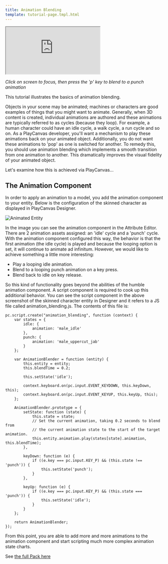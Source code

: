 ```yaml
---
title: Animation Blending
template: tutorial-page.tmpl.html
---
```


<iframe src="http://apps.playcanvas.com/playcanvas/tutorials/animation_blend?overlay=false" ></iframe>

*Click on screen to focus, then press the 'p' key to blend to a punch animation*

This tutorial illustrates the basics of animation blending.

Objects in your scene may be animated; machines or characters are good examples of things that you might want to animate. Generally, when 3D content is created, individual animations are authored and these animations are typically referred to as cycles (because they loop). For example, a human character could have an idle cycle, a walk cycle, a run cycle and so on. As a PlayCanvas developer, you'll want a mechanism to play these animations back on your animated object. Additionally, you do not want these animations to 'pop' as one is switched for another. To remedy this, you should use animation blending which implements a smooth transition from one animation to another. This dramatically improves the visual fidelity of your animated object.

Let's examine how this is achieved via PlayCanvas...

## The Animation Component

In order to apply an animation to a model, you add the animation component to your entity. Below is the configuration of the skinned character as displayed in PlayCanvas Designer.

![Animated Entity](/images/tutorials/animation_blending.png)

In the image you can see the animation component in the Attribute Editor. There are 2 animation assets assigned: an 'idle' cycle and a 'punch' cycle. With the animation component configured this way, the behavior is that the first animation (the idle cycle) is played and because the looping option is set, it will continue to animate ad infinitum. However, we would like to achieve something a little more interesting:

* Play a looping idle animation.
* Blend to a looping punch animation on a key press.
* Blend back to idle on key release.

So this kind of functionality goes beyond the abilities of the humble animation component. A script component is required to cook up this additional behavior. You can see the script component in the above screenshot of the skinned character entity in Designer and it refers to a JS file called animation_blending.js. The contents of this file is:

~~~javascript~~~
pc.script.create("animation_blending", function (context) {
    var states = {
        idle: { 
            animation: 'male_idle' 
        },
        punch: { 
            animation: 'male_uppercut_jab' 
        }
    };

    var AnimationBlender = function (entity) {
        this.entity = entity;
        this.blendTime = 0.2;

        this.setState('idle');

        context.keyboard.on(pc.input.EVENT_KEYDOWN, this.keyDown, this);
        context.keyboard.on(pc.input.EVENT_KEYUP, this.keyUp, this);
    };

    AnimationBlender.prototype = {
        setState: function (state) {
            this.state = state;
            // Set the current animation, taking 0.2 seconds to blend from
            // the current animation state to the start of the target animation.
            this.entity.animation.play(states[state].animation, this.blendTime);
        },

        keyDown: function (e) {
            if ((e.key === pc.input.KEY_P) && (this.state !== 'punch')) {
                this.setState('punch');
            }
        },

        keyUp: function (e) {
            if ((e.key === pc.input.KEY_P) && (this.state === 'punch')) {
                this.setState('idle');
            }
        }
    };
    
    return AnimationBlender;
});
~~~

From this point, you are able to add more and more animations to the animation component and start scripting much more complex animation state charts.

See [the full Pack here](http://playcanvas.com/playcanvas/tutorials/designer/pack/5e42b2be-18e0-11e4-a3dc-22000a4a0339)
